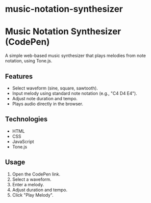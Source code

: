 # music-notation-synthesizer
# Music Notation Synthesizer (CodePen)

A simple web-based music synthesizer that plays melodies from note notation, using Tone.js.

## Features

* Select waveform (sine, square, sawtooth).
* Input melody using standard note notation (e.g., "C4 D4 E4").
* Adjust note duration and tempo.
* Plays audio directly in the browser.

## Technologies

* HTML
* CSS
* JavaScript
* Tone.js

## Usage

1.  Open the CodePen link.
2.  Select a waveform.
3.  Enter a melody.
4.  Adjust duration and tempo.
5.  Click "Play Melody".
